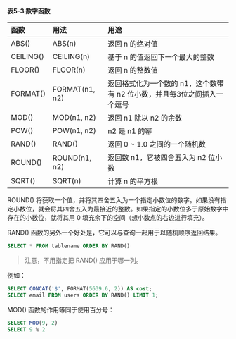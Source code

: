 **表5-3 数字函数**

| 函数 | 用法 | 用途 |
| :- | :- | :- |
| ABS() | ABS(n) | 返回 n 的绝对值 |
| CEILING() | CEILING(n) | 基于 n 的值返回下一个最大的整数 |
| FLOOR() | FLOOR(n) | 返回 n 的整数值 |
| FORMAT() | FORMAT(n1, n2) | 返回格式化为一个数的 n1，这个数带有 n2 位小数，并且每3位之间插入一个逗号 |
| MOD() | MOD(n1, n2) | 返回 n1 除以 n2 的余数 |
| POW() | POW(n1, n2) | n2 是 n1 的幂 |
| RAND() | RAND() | 返回 0 ~ 1.0 之间的一个随机数 |
| ROUND() | ROUND(n1, n2) | 返回数 n1，它被四舍五入为 n2 位小数 |
| SQRT() | SQRT(n) | 计算 n 的平方根 |

ROUND() 将获取一个值，并将其四舍五入为一个指定小数位的数字。如果没有指定小数位，就会将其四舍五入为最接近的整数。如果指定的小数位多于原始数字中存在的小数位，就将其用 0 填充余下的空间（想小数点的右边进行填充）。

RAND() 函数的另外一个好处是，它可以与查询一起用于以随机顺序返回结果。

```sql
SELECT * FROM tablename ORDER BY RAND()
```

> 注意，不用指定把 RAND() 应用于哪一列。

例如：

```sql
SELECT CONCAT('$', FORMAT(5639.6, 2)) AS cost;
SELECT email FROM users ORDER BY RAND() LIMIT 1;
```

MOD() 函数的作用等同于使用百分号：

```sql
SELECT MOD(9, 2)
SELECT 9 % 2
```